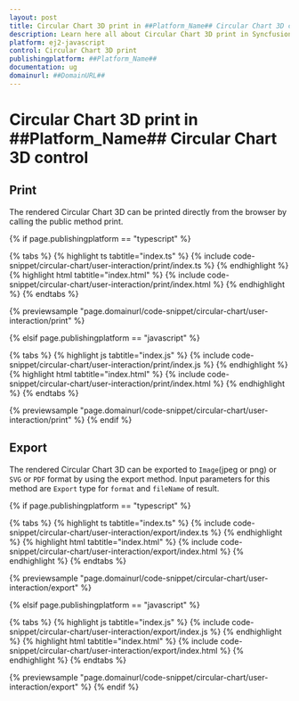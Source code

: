 ```yaml
---
layout: post
title: Circular Chart 3D print in ##Platform_Name## Circular Chart 3D control | Syncfusion
description: Learn here all about Circular Chart 3D print in Syncfusion ##Platform_Name## Circular Chart 3D control of Syncfusion Essential JS 2 and more.
platform: ej2-javascript
control: Circular Chart 3D print 
publishingplatform: ##Platform_Name##
documentation: ug
domainurl: ##DomainURL##
---
```


# Circular Chart 3D print in ##Platform_Name## Circular Chart 3D control

## Print

The rendered Circular Chart 3D can be printed directly from the browser by calling the public method print.

{% if page.publishingplatform == "typescript" %}

{% tabs %}
{% highlight ts tabtitle="index.ts" %}
{% include code-snippet/circular-chart/user-interaction/print/index.ts %}
{% endhighlight %}
{% highlight html tabtitle="index.html" %}
{% include code-snippet/circular-chart/user-interaction/print/index.html %}
{% endhighlight %}
{% endtabs %}
        
{% previewsample "page.domainurl/code-snippet/circular-chart/user-interaction/print" %}

{% elsif page.publishingplatform == "javascript" %}

{% tabs %}
{% highlight js tabtitle="index.js" %}
{% include code-snippet/circular-chart/user-interaction/print/index.js %}
{% endhighlight %}
{% highlight html tabtitle="index.html" %}
{% include code-snippet/circular-chart/user-interaction/print/index.html %}
{% endhighlight %}
{% endtabs %}

{% previewsample "page.domainurl/code-snippet/circular-chart/user-interaction/print" %}
{% endif %}

## Export

The rendered Circular Chart 3D can be exported to `Image`(jpeg or png) or `SVG` or `PDF` format by using the export method.
Input parameters for this method are `Export` type for `format` and `fileName` of result.

{% if page.publishingplatform == "typescript" %}

{% tabs %}
{% highlight ts tabtitle="index.ts" %}
{% include code-snippet/circular-chart/user-interaction/export/index.ts %}
{% endhighlight %}
{% highlight html tabtitle="index.html" %}
{% include code-snippet/circular-chart/user-interaction/export/index.html %}
{% endhighlight %}
{% endtabs %}
        
{% previewsample "page.domainurl/code-snippet/circular-chart/user-interaction/export" %}

{% elsif page.publishingplatform == "javascript" %}

{% tabs %}
{% highlight js tabtitle="index.js" %}
{% include code-snippet/circular-chart/user-interaction/export/index.js %}
{% endhighlight %}
{% highlight html tabtitle="index.html" %}
{% include code-snippet/circular-chart/user-interaction/export/index.html %}
{% endhighlight %}
{% endtabs %}

{% previewsample "page.domainurl/code-snippet/circular-chart/user-interaction/export" %}
{% endif %}
